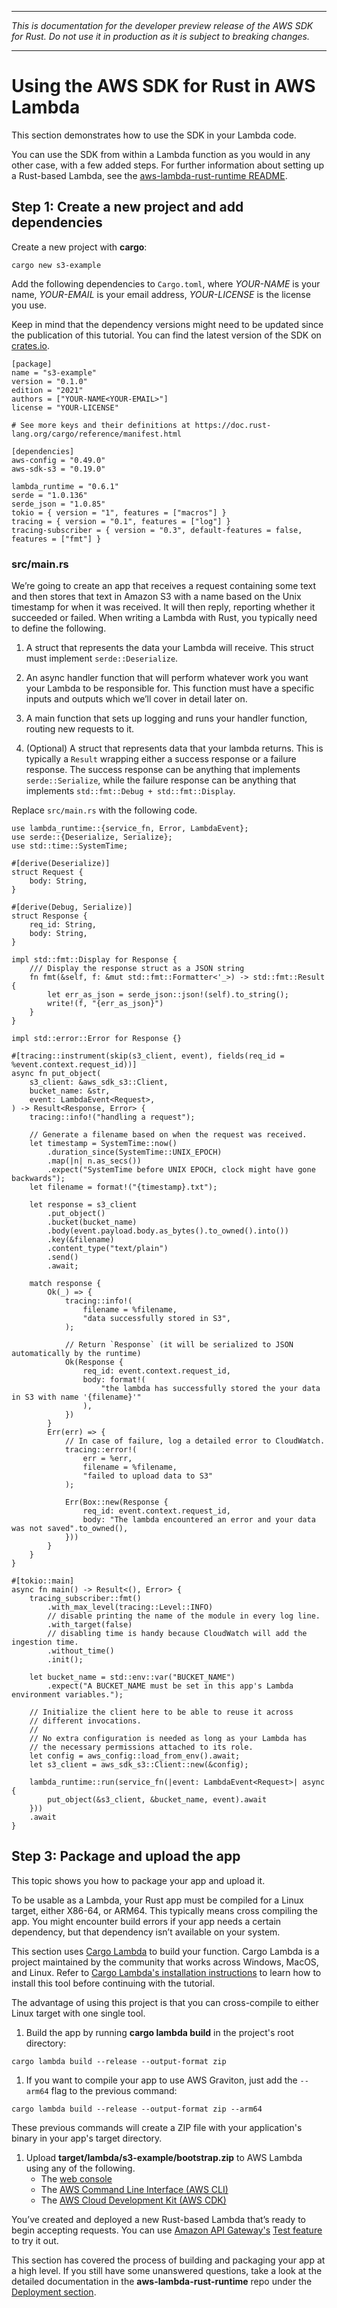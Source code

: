 --------

 *This is documentation for the developer preview release of the AWS SDK for Rust\. Do not use it in production as it is subject to breaking changes\.* 

--------

# Using the AWS SDK for Rust in AWS Lambda<a name="lambda"></a>

This section demonstrates how to use the SDK in your Lambda code\.

You can use the SDK from within a Lambda function as you would in any other case, with a few added steps\. For further information about setting up a Rust\-based Lambda, see the [aws\-lambda\-rust\-runtime README](https://github.com/awslabs/aws-lambda-rust-runtime#2-deploying-the-binary-to-aws-lambda)\. 

## Step 1: Create a new project and add dependencies<a name="lambda-step1"></a>

Create a new project with **cargo**:

```
cargo new s3-example
```

Add the following dependencies to `Cargo.toml`, where *YOUR\-NAME* is your name, *YOUR\-EMAIL* is your email address, *YOUR\-LICENSE* is the license you use.

Keep in mind that the dependency versions might need to be updated since the publication of this tutorial. You can find the latest version of the SDK on [crates\.io](https://crates.io/search?q=aws-sdk)\.

```
[package]
name = "s3-example"
version = "0.1.0"
edition = "2021"
authors = ["YOUR-NAME<YOUR-EMAIL>"]
license = "YOUR-LICENSE"

# See more keys and their definitions at https://doc.rust-lang.org/cargo/reference/manifest.html

[dependencies]
aws-config = "0.49.0"
aws-sdk-s3 = "0.19.0"

lambda_runtime = "0.6.1"
serde = "1.0.136"
serde_json = "1.0.85"
tokio = { version = "1", features = ["macros"] }
tracing = { version = "0.1", features = ["log"] }
tracing-subscriber = { version = "0.3", default-features = false, features = ["fmt"] }
```

### src/main\.rs<a name="lambda-step2-main.rs"></a>

We’re going to create an app that receives a request containing some text and then stores that text in Amazon S3 with a name based on the Unix timestamp for when it was received\. It will then reply, reporting whether it succeeded or failed\. When writing a Lambda with Rust, you typically need to define the following\.

1. A struct that represents the data your Lambda will receive\. This struct must implement `serde::Deserialize`\.

1. An async handler function that will perform whatever work you want your Lambda to be responsible for\. This function must have a specific inputs and outputs which we’ll cover in detail later on\.

1. A main function that sets up logging and runs your handler function, routing new requests to it\.

1. \(Optional\) A struct that represents data that your lambda returns\. This is typically a `Result` wrapping either a success response or a failure response. The success response can be anything that implements `serde::Serialize`\, while the failure response can be anything that implements `std::fmt::Debug + std::fmt::Display`.

Replace `src/main.rs` with the following code\.

```
use lambda_runtime::{service_fn, Error, LambdaEvent};
use serde::{Deserialize, Serialize};
use std::time::SystemTime;

#[derive(Deserialize)]
struct Request {
    body: String,
}

#[derive(Debug, Serialize)]
struct Response {
    req_id: String,
    body: String,
}

impl std::fmt::Display for Response {
    /// Display the response struct as a JSON string
    fn fmt(&self, f: &mut std::fmt::Formatter<'_>) -> std::fmt::Result {
        let err_as_json = serde_json::json!(self).to_string();
        write!(f, "{err_as_json}")
    }
}

impl std::error::Error for Response {}

#[tracing::instrument(skip(s3_client, event), fields(req_id = %event.context.request_id))]
async fn put_object(
    s3_client: &aws_sdk_s3::Client,
    bucket_name: &str,
    event: LambdaEvent<Request>,
) -> Result<Response, Error> {
    tracing::info!("handling a request");

    // Generate a filename based on when the request was received.
    let timestamp = SystemTime::now()
        .duration_since(SystemTime::UNIX_EPOCH)
        .map(|n| n.as_secs())
        .expect("SystemTime before UNIX EPOCH, clock might have gone backwards");
    let filename = format!("{timestamp}.txt");

    let response = s3_client
        .put_object()
        .bucket(bucket_name)
        .body(event.payload.body.as_bytes().to_owned().into())
        .key(&filename)
        .content_type("text/plain")
        .send()
        .await;

    match response {
        Ok(_) => {
            tracing::info!(
                filename = %filename,
                "data successfully stored in S3",
            );

            // Return `Response` (it will be serialized to JSON automatically by the runtime)
            Ok(Response {
                req_id: event.context.request_id,
                body: format!(
                    "the lambda has successfully stored the your data in S3 with name '{filename}'"
                ),
            })
        }
        Err(err) => {
            // In case of failure, log a detailed error to CloudWatch.
            tracing::error!(
                err = %err,
                filename = %filename,
                "failed to upload data to S3"
            );

            Err(Box::new(Response {
                req_id: event.context.request_id,
                body: "The lambda encountered an error and your data was not saved".to_owned(),
            }))
        }
    }
}

#[tokio::main]
async fn main() -> Result<(), Error> {
    tracing_subscriber::fmt()
        .with_max_level(tracing::Level::INFO)
        // disable printing the name of the module in every log line.
        .with_target(false)
        // disabling time is handy because CloudWatch will add the ingestion time.
        .without_time()
        .init();

    let bucket_name = std::env::var("BUCKET_NAME")
        .expect("A BUCKET_NAME must be set in this app's Lambda environment variables.");

    // Initialize the client here to be able to reuse it across
    // different invocations.
    //
    // No extra configuration is needed as long as your Lambda has
    // the necessary permissions attached to its role.
    let config = aws_config::load_from_env().await;
    let s3_client = aws_sdk_s3::Client::new(&config);

    lambda_runtime::run(service_fn(|event: LambdaEvent<Request>| async {
        put_object(&s3_client, &bucket_name, event).await
    }))
    .await
}
```

## Step 3: Package and upload the app<a name="lambda-step3"></a>

This topic shows you how to package your app and upload it\.

To be usable as a Lambda, your Rust app must be compiled for a Linux target, either X86-64, or ARM64\. This typically means cross compiling the app\. You might encounter build errors if your app needs a certain dependency, but that dependency isn’t available on your system\.

This section uses [Cargo Lambda](https:://www.cargo-lambda.info) to build your function. Cargo Lambda is a project maintained by the community that works across Windows, MacOS, and Linux. Refer to [Cargo Lambda's installation instructions](https://www.cargo-lambda.info/guide/installation.html) to learn how to install this tool before continuing with the tutorial.

The advantage of using this project is that you can cross-compile to either Linux target with one single tool.

1. Build the app by running **cargo lambda build** in the project's root directory:

```
cargo lambda build --release --output-format zip
```

1. If you want to compile your app to use AWS Graviton, just add the `--arm64` flag to the previous command:

```
cargo lambda build --release --output-format zip --arm64
```

These previous commands will create a ZIP file with your application's binary in your app's target directory.

1. Upload **target/lambda/s3-example/bootstrap\.zip** to AWS Lambda using any of the following\.
   + The [web console](https://docs.aws.amazon.com/lambda/latest/dg/gettingstarted-package.html)
   + The [AWS Command Line Interface \(AWS CLI\)](https://github.com/awslabs/aws-lambda-rust-runtime#aws-cli)
   + The [AWS Cloud Development Kit \(AWS CDK\)](https://aws.amazon.com/cdk)

You’ve created and deployed a new Rust\-based Lambda that’s ready to begin accepting requests\. You can use [Amazon API Gateway's](https://aws.amazon.com/api-gateway) [Test feature](https://docs.aws.amazon.com/apigateway/latest/developerguide/how-to-test-method.html) to try it out\.

This section has covered the process of building and packaging your app at a high level\. If you still have some unanswered questions, take a look at the detailed documentation in the **aws\-lambda\-rust\-runtime** repo under the [Deployment section](https://github.com/awslabs/aws-lambda-rust-runtime#2-deploying-the-binary-to-aws-lambda)\.